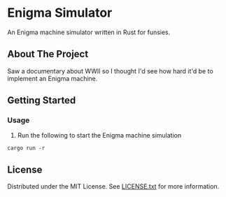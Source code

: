 # Enigma Simulator

An Enigma machine simulator written in Rust for funsies.

## About The Project

Saw a documentary about WWII so I thought I'd see how hard it'd be to implement an Enigma machine.

## Getting Started

### Usage

1. Run the following to start the Enigma machine simulation

`cargo run -r`

## License

Distributed under the MIT License. See [LICENSE.txt](/LICENSE.txt) for more information.
